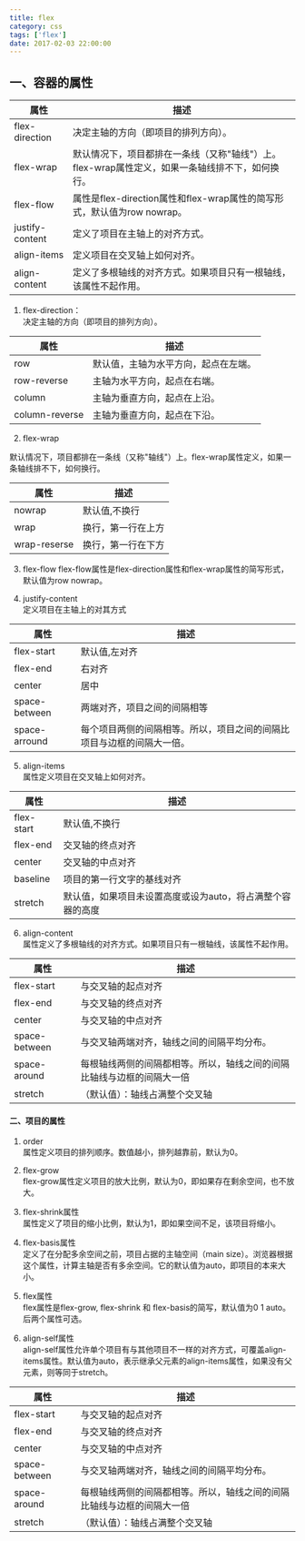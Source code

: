 ```yaml
---
title: flex
category: css
tags: ['flex']
date: 2017-02-03 22:00:00
---
```


## 一、容器的属性



| 属性             |   描述      |          
| -------------   | ------------| 
| flex-direction  | 决定主轴的方向（即项目的排列方向）。 | 
| flex-wrap       | 默认情况下，项目都排在一条线（又称"轴线"）上。flex-wrap属性定义，如果一条轴线排不下，如何换行。      |  
| flex-flow       | 属性是flex-direction属性和flex-wrap属性的简写形式，默认值为row nowrap。      |   
| justify-content | 定义了项目在主轴上的对齐方式。              | 
| align-items     | 定义项目在交叉轴上如何对齐。     |  
| align-content   | 定义了多根轴线的对齐方式。如果项目只有一根轴线，该属性不起作用。|   



1. flex-direction：  
决定主轴的方向（即项目的排列方向）。 

|   属性  |   描述   |
|-----   |------    |
|   row  |   默认值，主轴为水平方向，起点在左端。   |
|   row-reverse  |   主轴为水平方向，起点在右端。   |
|   column  |   主轴为垂直方向，起点在上沿。   |
|   column-reverse  |   主轴为垂直方向，起点在下沿。   |


2. flex-wrap

默认情况下，项目都排在一条线（又称"轴线"）上。flex-wrap属性定义，如果一条轴线排不下，如何换行。   

|   属性  |   描述   |
|-----   |------    |
|   nowrap  |   默认值,不换行   |
|   wrap  |   换行，第一行在上方   |
|   wrap-reserse  |   换行，第一行在下方   |

3. flex-flow 
flex-flow属性是flex-direction属性和flex-wrap属性的简写形式，默认值为row nowrap。

4. justify-content  
定义项目在主轴上的对其方式  

|   属性  |   描述   |
|-----   |------    |
|   flex-start  |   默认值,左对齐   |
|   flex-end  |   右对齐  |
|   center  |   居中   |
|   space-between  |   两端对齐，项目之间的间隔相等   |
|   space-arround  |   每个项目两侧的间隔相等。所以，项目之间的间隔比项目与边框的间隔大一倍。  |

5. align-items  
属性定义项目在交叉轴上如何对齐。

|   属性  |   描述   |
|-----   |------    |
|   flex-start  |   默认值,不换行   |
|   flex-end  |   交叉轴的终点对齐   |
|   center  |   交叉轴的中点对齐   |
|   baseline  |   项目的第一行文字的基线对齐   |
|   stretch  |   默认值，如果项目未设置高度或设为auto，将占满整个容器的高度   |

6. align-content  
属性定义了多根轴线的对齐方式。如果项目只有一根轴线，该属性不起作用。

|   属性  |   描述   |
|-----   |------    |
|   flex-start  |   与交叉轴的起点对齐   |
|   flex-end  |   与交叉轴的终点对齐   |
|   center  |   与交叉轴的中点对齐  |
|   space-between  |   与交叉轴两端对齐，轴线之间的间隔平均分布。  |
|   space-around  |   每根轴线两侧的间隔都相等。所以，轴线之间的间隔比轴线与边框的间隔大一倍  |
|   stretch  |   （默认值）：轴线占满整个交叉轴  |



#### 二、项目的属性

1. order  
属性定义项目的排列顺序。数值越小，排列越靠前，默认为0。


2. flex-grow  
flex-grow属性定义项目的放大比例，默认为0，即如果存在剩余空间，也不放大。

3. flex-shrink属性  
属性定义了项目的缩小比例，默认为1，即如果空间不足，该项目将缩小。

4. flex-basis属性  
定义了在分配多余空间之前，项目占据的主轴空间（main size）。浏览器根据这个属性，计算主轴是否有多余空间。它的默认值为auto，即项目的本来大小。

5. flex属性  
flex属性是flex-grow, flex-shrink 和 flex-basis的简写，默认值为0 1 auto。后两个属性可选。

6. align-self属性  
align-self属性允许单个项目有与其他项目不一样的对齐方式，可覆盖align-items属性。默认值为auto，表示继承父元素的align-items属性，如果没有父元素，则等同于stretch。

|   属性  |   描述   |
|-----   |------    |
|   flex-start  |   与交叉轴的起点对齐   |
|   flex-end  |   与交叉轴的终点对齐   |
|   center  |   与交叉轴的中点对齐  |
|   space-between  |   与交叉轴两端对齐，轴线之间的间隔平均分布。  |
|   space-around  |   每根轴线两侧的间隔都相等。所以，轴线之间的间隔比轴线与边框的间隔大一倍  |
|   stretch  |   （默认值）：轴线占满整个交叉轴  |





















